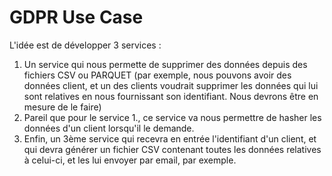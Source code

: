 # GDPR Use Case
L'idée est de développer 3 services :

1. Un service qui nous permette de supprimer des données depuis des fichiers CSV ou PARQUET (par exemple, nous pouvons avoir des données client, et un des clients voudrait supprimer les données qui lui sont relatives en nous fournissant son identifiant. Nous devrons être en mesure de le faire)
2. Pareil que pour le service 1., ce service va nous permettre de hasher les données d'un client lorsqu'il le demande.
3. Enfin, un 3ème service qui recevra en entrée l'identifiant d'un client, et qui devra générer un fichier CSV contenant toutes les données relatives à celui-ci, et les lui envoyer par email, par exemple.

